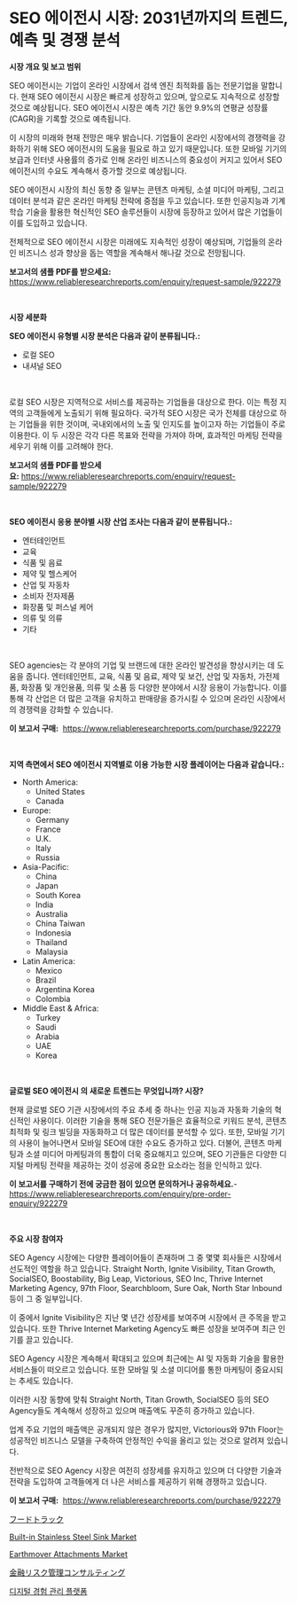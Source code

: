 <p><h1>SEO 에이전시 시장: 2031년까지의 트렌드, 예측 및 경쟁 분석</h1></p><p><strong>시장 개요 및 보고 범위</strong></p>
<p><p>SEO 에이전시는 기업이 온라인 시장에서 검색 엔진 최적화를 돕는 전문기업을 말합니다. 현재 SEO 에이전시 시장은 빠르게 성장하고 있으며, 앞으로도 지속적으로 성장할 것으로 예상됩니다. SEO 에이전시 시장은 예측 기간 동안 9.9%의 연평균 성장률(CAGR)을 기록할 것으로 예측됩니다.</p><p>이 시장의 미래와 현재 전망은 매우 밝습니다. 기업들이 온라인 시장에서의 경쟁력을 강화하기 위해 SEO 에이전시의 도움을 필요로 하고 있기 때문입니다. 또한 모바일 기기의 보급과 인터넷 사용률의 증가로 인해 온라인 비즈니스의 중요성이 커지고 있어서 SEO 에이전시의 수요도 계속해서 증가할 것으로 예상됩니다.</p><p>SEO 에이전시 시장의 최신 동향 중 일부는 콘텐츠 마케팅, 소셜 미디어 마케팅, 그리고 데이터 분석과 같은 온라인 마케팅 전략에 중점을 두고 있습니다. 또한 인공지능과 기계학습 기술을 활용한 혁신적인 SEO 솔루션들이 시장에 등장하고 있어서 많은 기업들이 이를 도입하고 있습니다.</p><p>전체적으로 SEO 에이전시 시장은 미래에도 지속적인 성장이 예상되며, 기업들의 온라인 비즈니스 성과 향상을 돕는 역할을 계속해서 해나갈 것으로 전망됩니다.</p></p>
<p><strong>보고서의 샘플 PDF를 받으세요:</strong> <a href="https://www.reliableresearchreports.com/enquiry/request-sample/922279">https://www.reliableresearchreports.com/enquiry/request-sample/922279</a></p>
<p>&nbsp;</p>
<p><strong>시장 세분화</strong></p>
<p><strong>SEO 에이전시 유형별 시장 분석은 다음과 같이 분류됩니다.:</strong></p>
<p><ul><li>로컬 SEO</li><li>내셔널 SEO</li></ul></p>
<p>&nbsp;</p>
<p><p>로컬 SEO 시장은 지역적으로 서비스를 제공하는 기업들을 대상으로 한다. 이는 특정 지역의 고객들에게 노출되기 위해 필요하다. 국가적 SEO 시장은 국가 전체를 대상으로 하는 기업들을 위한 것이며, 국내외에서의 노출 및 인지도를 높이고자 하는 기업들이 주로 이용한다. 이 두 시장은 각각 다른 목표와 전략을 가져야 하며, 효과적인 마케팅 전략을 세우기 위해 이를 고려해야 한다.</p></p>
<p><strong>보고서의 샘플 PDF를 받으세요:</strong>&nbsp;<a href="https://www.reliableresearchreports.com/enquiry/request-sample/922279">https://www.reliableresearchreports.com/enquiry/request-sample/922279</a></p>
<p>&nbsp;</p>
<p><strong> SEO 에이전시 응용 분야별 시장 산업 조사는 다음과 같이 분류됩니다.:</strong></p>
<p><ul><li>엔터테인먼트</li><li>교육</li><li>식품 및 음료</li><li>제약 및 헬스케어</li><li>산업 및 자동차</li><li>소비자 전자제품</li><li>화장품 및 퍼스널 케어</li><li>의류 및 의류</li><li>기타</li></ul></p>
<p>&nbsp;</p>
<p><p>SEO agencies는 각 분야의 기업 및 브랜드에 대한 온라인 발견성을 향상시키는 데 도움을 줍니다. 엔터테인먼트, 교육, 식품 및 음료, 제약 및 보건, 산업 및 자동차, 가전제품, 화장품 및 개인용품, 의류 및 소품 등 다양한 분야에서 시장 응용이 가능합니다. 이를 통해 각 산업은 더 많은 고객을 유치하고 판매량을 증가시킬 수 있으며 온라인 시장에서의 경쟁력을 강화할 수 있습니다.</p></p>
<p><strong>이 보고서 구매:</strong>&nbsp; <a href="https://www.reliableresearchreports.com/purchase/922279">https://www.reliableresearchreports.com/purchase/922279</a></p>
<p>&nbsp;</p>
<p><strong>지역 측면에서 SEO 에이전시 지역별로 이용 가능한 시장 플레이어는 다음과 같습니다.:</strong></p>
<p><ul>
    <li>
        North America:
        <ul>
            <li>United States</li>
            <li>Canada</li>
        </ul>
    </li>
    <li>
        Europe:
        <ul>
            <li>Germany</li>
            <li>France</li>
            <li>U.K.</li>
            <li>Italy</li>
            <li>Russia</li>
        </ul>
    </li>
    <li>
        Asia-Pacific:
        <ul>
            <li>China</li>
            <li>Japan</li>
            <li>South Korea</li>
            <li>India</li>
            <li>Australia</li>
            <li>China Taiwan</li>
            <li>Indonesia</li>
            <li>Thailand</li>
            <li>Malaysia</li>
        </ul>
    </li>
    <li>
        Latin America:
        <ul>
            <li>Mexico</li>
            <li>Brazil</li>
            <li>Argentina Korea</li>
            <li>Colombia</li>
        </ul>
    </li>
    <li>
        Middle East & Africa:
        <ul>
            <li>Turkey</li>
            <li>Saudi</li>
            <li>Arabia</li>
            <li>UAE</li>
            <li>Korea</li>
        </ul>
    </li>
    </ul></p>
<p>&nbsp;</p>
<p><strong>글로벌 SEO 에이전시 의 새로운 트렌드는 무엇입니까? 시장?</strong></p>
<p><p>현재 글로벌 SEO 기관 시장에서의 주요 추세 중 하나는 인공 지능과 자동화 기술의 혁신적인 사용이다. 이러한 기술을 통해 SEO 전문가들은 효율적으로 키워드 분석, 콘텐츠 최적화 및 링크 빌딩을 자동화하고 더 많은 데이터를 분석할 수 있다. 또한, 모바일 기기의 사용이 늘어나면서 모바일 SEO에 대한 수요도 증가하고 있다. 더불어, 콘텐츠 마케팅과 소셜 미디어 마케팅과의 통합이 더욱 중요해지고 있으며, SEO 기관들은 다양한 디지털 마케팅 전략을 제공하는 것이 성공에 중요한 요소라는 점을 인식하고 있다.</p></p>
<p><strong>이 보고서를 구매하기 전에 궁금한 점이 있으면 문의하거나 공유하세요.</strong>- <a href="https://www.reliableresearchreports.com/enquiry/pre-order-enquiry/922279">https://www.reliableresearchreports.com/enquiry/pre-order-enquiry/922279</a></p>
<p>&nbsp;</p>
<p><strong>주요 시장 참여자</strong></p>
<p><p>SEO Agency 시장에는 다양한 플레이어들이 존재하며 그 중 몇몇 회사들은 시장에서 선도적인 역할을 하고 있습니다. Straight North, Ignite Visibility, Titan Growth, SocialSEO, Boostability, Big Leap, Victorious, SEO Inc, Thrive Internet Marketing Agency, 97th Floor, Searchbloom, Sure Oak, North Star Inbound 등이 그 중 일부입니다. </p><p>이 중에서 Ignite Visibility은 지난 몇 년간 성장세를 보여주며 시장에서 큰 주목을 받고 있습니다. 또한 Thrive Internet Marketing Agency도 빠른 성장을 보여주며 최근 인기를 끌고 있습니다. </p><p>SEO Agency 시장은 계속해서 확대되고 있으며 최근에는 AI 및 자동화 기술을 활용한 서비스들이 떠오르고 있습니다. 또한 모바일 및 소셜 미디어를 통한 마케팅이 중요시되는 추세도 있습니다. </p><p>이러한 시장 동향에 맞춰 Straight North, Titan Growth, SocialSEO 등의 SEO Agency들도 계속해서 성장하고 있으며 매출액도 꾸준히 증가하고 있습니다. </p><p>업계 주요 기업의 매출액은 공개되지 않은 경우가 많지만, Victorious와 97th Floor는 성공적인 비즈니스 모델을 구축하여 안정적인 수익을 올리고 있는 것으로 알려져 있습니다. </p><p>전반적으로 SEO Agency 시장은 여전히 성장세를 유지하고 있으며 더 다양한 기술과 전략을 도입하여 고객들에게 더 나은 서비스를 제공하기 위해 경쟁하고 있습니다.</p></p>
<p><strong>이 보고서 구매:</strong>&nbsp;&nbsp;<a href="https://www.reliableresearchreports.com/purchase/922279">https://www.reliableresearchreports.com/purchase/922279</a></p>
<p><p><a href="https://github.com/mohamedbakry57/Market-Research-Report-List-2/blob/main/4558495182481.md">フードトラック</a></p><p><a href="https://issuu.com/reportprime-2/docs/built-in-stainless-steel-sink-market-size-2030.ppt">Built-in Stainless Steel Sink Market</a></p><p><a href="https://github.com/AKSHATREPORTPRIME/Market-Research-Report-List-3/blob/main/earthmover-attachments-market.md">Earthmover Attachments Market</a></p><p><a href="https://github.com/lababdou/Market-Research-Report-List-2/blob/main/8281997182482.md">金融リスク管理コンサルティング</a></p><p><a href="https://github.com/sougarounis/Market-Research-Report-List-2/blob/main/9911351182478.md">디지털 경험 관리 플랫폼</a></p></p>

